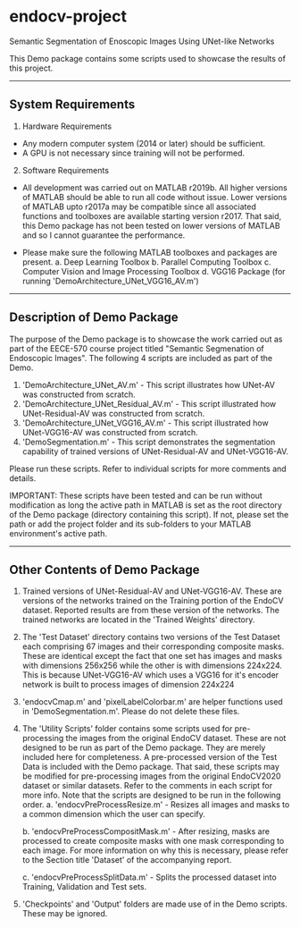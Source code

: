 # endocv-project
Semantic Segmentation of Enoscopic Images Using UNet-like Networks

This Demo package contains some scripts used to showcase the results of this project.

--------------------
System Requirements
--------------------

1. Hardware Requirements

- Any modern computer system (2014 or later) should be sufficient. 
- A GPU is not necessary since training will not be performed.

2. Software Requirements

- All development was carried out on MATLAB r2019b. All higher versions of MATLAB should be able to run all code without issue. Lower versions of MATLAB upto r2017a may be compatible since all associated functions and toolboxes are available starting version r2017. That said, this Demo package has not been tested on lower versions of MATLAB and so I cannot guarantee the performance.

- Please make sure the following MATLAB toolboxes and packages are present.
	a. Deep Learning Toolbox
	b. Parallel Computing Toolbox
	c. Computer Vision and Image Processing Toolbox
	d. VGG16 Package (for running 'DemoArchitecture_UNet_VGG16_AV.m')

----------------------------
Description of Demo Package
----------------------------

The purpose of the Demo package is to showcase the work carried out as part of the EECE-570 course project titled "Semantic Segmenation of Endoscopic Images". The following 4 scripts are included as part of the Demo.

1. 'DemoArchitecture_UNet_AV.m'		 - This script illustrates how UNet-AV was constructed from scratch. 
2. 'DemoArchitecture_UNet_Residual_AV.m' - This script illustrated how UNet-Residual-AV was constructed from scratch.
3. 'DemoArchitecture_UNet_VGG16_AV.m'	 - This script illustrated how UNet-VGG16-AV was constructed from scratch.
4. 'DemoSegmentation.m'			 - This script demonstrates the segmentation capability of trained versions of UNet-Residual-AV and UNet-VGG16-AV.

Please run these scripts. Refer to individual scripts for more comments and details.

IMPORTANT: These scripts have been tested and can be run without modification as long the active path in MATLAB is set as the root directory of the Demo package (directory containing this script). If not, please set the path or add the project folder and its sub-folders to your MATLAB environment's active path.

----------------------------
Other Contents of Demo Package
----------------------------

1. Trained versions of UNet-Residual-AV and UNet-VGG16-AV. These are versions of the networks trained on the Training portion of the EndoCV dataset. Reported results are from these version of the networks. The trained networks are located in the 'Trained Weights' directory.

2. The 'Test Dataset' directory contains two versions of the Test Dataset each comprising 67 images and their corresponding composite masks. These are identical except the fact that one set has images and masks with dimensions 256x256 while the other is with dimensions 224x224. This is because UNet-VGG16-AV which uses a VGG16 for it's encoder network is built to process images of dimension 224x224

3. 'endocvCmap.m' and 'pixelLabelColorbar.m' are helper functions used in 'DemoSegmentation.m'. Please do not delete these files.

4. The 'Utility Scripts' folder contains some scripts used for pre-processing the images from the original EndoCV dataset. These are not designed to be run as part of the Demo package. They are merely included here for completeness. A pre-processed version of the Test Data is included with the Demo package. That said, these scripts may be modified for pre-processing images from the original EndoCV2020 dataset or similar datasets. Refer to the comments in each script for more info. Note that the scripts are designed to be run in the following order.
	a. 'endocvPreProcessResize.m'		- Resizes all images and masks to a common dimension which the user can specify.

	b. 'endocvPreProcessCompositMask.m'	- After resizing, masks are processed to create composite masks with one mask corresponding to each image. For more information on why this is necessary, please refer to the Section title 'Dataset' of the accompanying report.

	c. 'endocvPreProcessSplitData.m'	- Splits the processed dataset into Training, Validation and Test sets.

5. 'Checkpoints' and 'Output' folders are made use of in the Demo scripts. These may be ignored.
